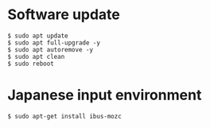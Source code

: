 # Software update
```
$ sudo apt update
$ sudo apt full-upgrade -y
$ sudo apt autoremove -y
$ sudo apt clean
$ sudo reboot
```

# Japanese input environment
```
$ sudo apt-get install ibus-mozc
```
